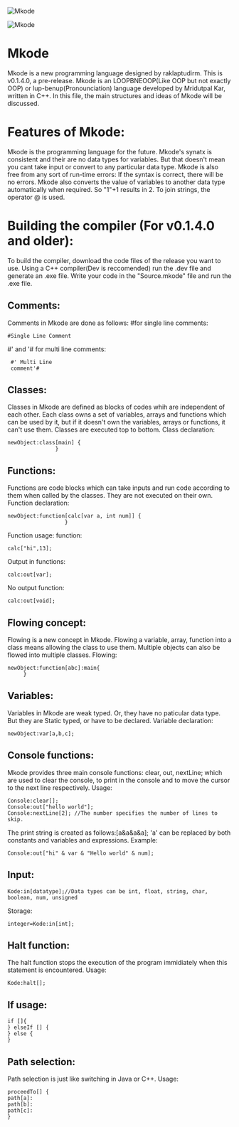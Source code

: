 ![Mkode](https://github.com/raklaptudirm/Mkode_compiler/blob/master/Mkode_icon.png)

![Mkode]( https://github.com/raklaptudirm/Mkode_compiler/blob/master/68747470733a2f2f7472617669732d63692e6f72672f6477796c2f657374612e7376673f6272616e63683d6d6173746572.svg )
# Mkode
Mkode is a new programming language designed by raklaptudirm. 
This is v0.1.4.0, a pre-release.
Mkode is an LOOPBNEOOP(Like OOP but not exactly OOP) or lup-benup(Pronounciation) language developed by Mridutpal Kar, written in C++.
In this file, the main structures and ideas of Mkode will be discussed.
# Features of Mkode:
Mkode is the programming language for the future. Mkode's synatx is consistent and their are no data types for variables. But that doesn't mean you cant take input or convert to any particular data type. Mkode is also free from any sort of run-time errors: If the syntax is correct, there will be no errors.
Mkode also converts the value of variables to another data type automatically when required. So "1"+1 results in 2. To join strings, the operator @ is used.
# Building the compiler (For v0.1.4.0 and older):
To build the compiler, download the code files of the release you want to use. Using a C++ compiler(Dev is reccomended) run the .dev file and generate an .exe file. Write your code in the "Source.mkode" file and run the .exe file.
## Comments:
Comments in Mkode are done as follows:
#for single line comments:

    #Single Line Comment
 #' and '# for multi line comments:
 
     #' Multi Line
     comment'#


## Classes:
Classes in Mkode are defined as blocks of codes whih are independent of each other. Each class owns a set of variables, arrays and functions which can be used by it, but if it doesn't own the variables, arrays or functions, it can't use them. Classes are executed top to bottom.
Class declaration: 

    newObject:class[main] {
                   }

## Functions:
Functions are code blocks which can take inputs and run code according to them when called by the classes. They are not executed on their own.
Function declaration:

    newObject:function[calc[var a, int num]] {
                      }
Function usage: function:

    calc["hi",13];
    
Output in functions: 

    calc:out[var];
No output function: 

    calc:out[void];

## Flowing concept:
Flowing is a new concept in Mkode. Flowing a variable, array, function into a class means allowing the class to use them. Multiple objects can also be flowed into multiple classes.
Flowing: 

    newObject:function[abc]:main{
         }

## Variables:
Variables in Mkode are weak typed. Or, they have no paticular data type. But they are Static typed, or have to be declared.
Variable declaration: 

    newObject:var[a,b,c];

## Console functions:
Mkode provides three main console functions: clear, out, nextLine; which are used to clear the console, to print in the console and to move the cursor to the next line respectively.
Usage: 

    Console:clear[];
    Console:out["hello world"];
    Console:nextLine[2]; //The number specifies the number of lines to skip.
The print string is created as follows:[a&a&a&a];
'a' can be replaced by both constants and variables and expressions.
Example: 

    Console:out["hi" & var & "Hello world" & num];

## Input:
    Kode:in[datatype];//Data types can be int, float, string, char, boolean, num, unsigned
Storage: 

    integer=Kode:in[int];

## Halt function:
The halt function stops the execution of the program immidiately when this statement is encountered.
Usage: 

    Kode:halt[];

## If usage:

    if []{
    } elseIf [] {
    } else {
    }

## Path selection:
Path selection is just like switching in Java or C++.
Usage: 

    proceedTo[] {
    path[a]:
    path[b]:
    path[c]:
    }
